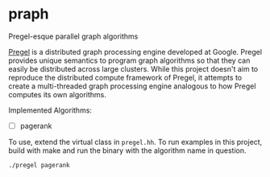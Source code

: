 # praph
Pregel-esque parallel graph algorithms

[Pregel](https://research.google/pubs/pub37252/) is a distributed graph processing engine developed at Google. Pregel provides unique semantics to program graph algorithms so that they can easily be distributed across large clusters. While this project doesn't aim to reproduce the distributed compute framework of Pregel, it attempts to create a multi-threaded graph processing engine analogous to how Pregel computes its own algorithms.

Implemented Algorithms:
- [ ] pagerank

To use, extend the virtual class in `pregel.hh`. To run examples in this project, build with make and run the binary with the algorithm name in question.
```
./pregel pagerank
```
